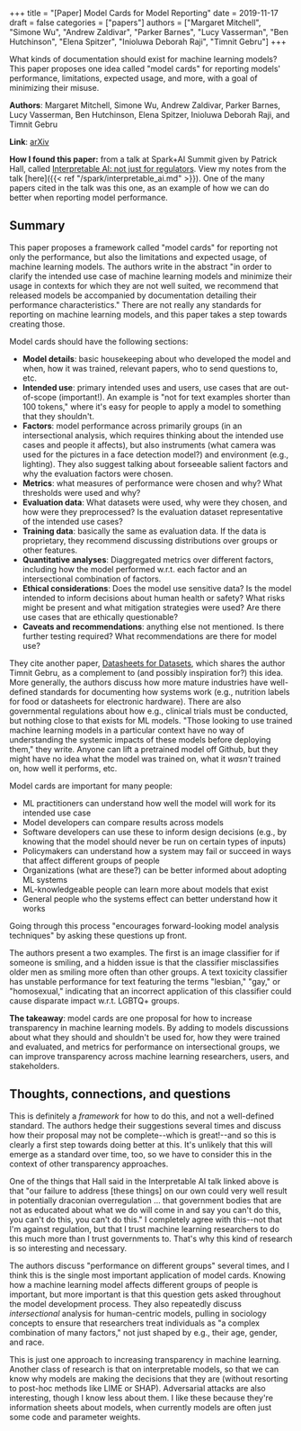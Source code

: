 +++
title = "[Paper] Model Cards for Model Reporting"
date = 2019-11-17
draft = false
categories = ["papers"]
authors = ["Margaret Mitchell", "Simone Wu", "Andrew Zaldivar", "Parker Barnes", "Lucy Vasserman", "Ben Hutchinson", "Elena Spitzer", "Inioluwa Deborah Raji", "Timnit Gebru"]
+++

What kinds of documentation should exist for machine learning models? This paper proposes one idea called "model cards" for reporting models' performance, limitations, expected usage, and more, with a goal of minimizing their misuse.

<!--more-->

**Authors**: Margaret Mitchell, Simone Wu, Andrew Zaldivar, Parker Barnes, Lucy Vasserman, Ben Hutchinson, Elena Spitzer, Inioluwa Deborah Raji, and Timnit Gebru

**Link**: [arXiv](https://arxiv.org/abs/1810.03993)

**How I found this paper:** from a talk at Spark+AI Summit given by Patrick Hall, called [Interpretable AI: not just for regulators](https://databricks.com/session/interpretable-ai-not-just-for-regulators). View my notes from the talk [here]({{< ref "/spark/interpretable_ai.md" >}}). One of the many papers cited in the talk was this one, as an example of how we can do better when reporting model performance.

## Summary
This paper proposes a framework called "model cards" for reporting not only the performance, but also the limitations and expected usage, of machine learning models. The authors write in the abstract "in order to clarify the intended use case of machine learning models and minimize their usage in contexts for which they are not well suited, we recommend that released models be accompanied by documentation detailing their performance characteristics." There are not really any standards for reporting on machine learning models, and this paper takes a step towards creating those.

Model cards should have the following sections:

 * **Model details**: basic housekeeping about who developed the model and when, how it was trained, relevant papers, who to send questions to, etc.
 * **Intended use**: primary intended uses and users, use cases that are out-of-scope (important!). An example is "not for text examples shorter than 100 tokens," where it's easy for people to apply a model to something that they shouldn't.
 * **Factors**: model performance across primarily groups (in an intersectional analysis, which requires thinking about the intended use cases and people it affects), but also instruments (what camera was used for the pictures in a face detection model?) and environment (e.g., lighting). They also suggest talking about forseeable salient factors and why the evaluation factors were chosen.
 * **Metrics**: what measures of performance were chosen and why? What thresholds were used and why?
 * **Evaluation data**: What datasets were used, why were they chosen, and how were they preprocessed? Is the evaluation dataset representative of the intended use cases?
 * **Training data**: basically the same as evaluation data. If the data is proprietary, they recommend discussing distributions over groups or other features.
 * **Quantitative analyses**: Diaggregated metrics over different factors, including how the model performed w.r.t. each factor and an intersectional combination of factors.
 * **Ethical considerations**: Does the model use sensitive data? Is the model intended to inform decisions about human health or safety? What risks might be present and what mitigation strategies were used? Are there use cases that are ethically questionable?
 * **Caveats and recommendations**: anything else not mentioned. Is there further testing required? What recommendations are there for model use?

They cite another paper, [Datasheets for Datasets](https://arxiv.org/abs/1803.09010?context=cs), which shares the author Timnit Gebru, as a complement to (and possibly inspiration for?) this idea. More generally, the authors discuss how more mature industries have well-defined standards for documenting how systems work (e.g., nutrition labels for food or datasheets for electronic hardware). There are also governmental regulations about how e.g., clinical trials must be conducted, but nothing close to that exists for ML models. "Those looking to use trained machine learning models in a particular context have no way of understanding the systemic impacts of these models before deploying them," they write. Anyone can lift a pretrained model off Github, but they might have no idea what the model was trained on, what it *wasn't* trained on, how well it performs, etc.

Model cards are important for many people:

 * ML practitioners can understand how well the model will work for its intended use case
 * Model developers can compare results across models
 * Software developers can use these to inform design decisions (e.g., by knowing that the model should never be run on certain types of inputs)
 * Policymakers can understand how a system may fail or succeed in ways that affect different groups of people
 * Organizations (what are these?) can be better informed about adopting ML systems
 * ML-knowledgeable people can learn more about models that exist
 * General people who the systems effect can better understand how it works

Going through this process "encourages forward-looking model analysis techniques" by asking these questions up front.

The authors present a two examples. The first is an image classifier for if someone is smiling, and a hidden issue is that the classifier misclassifies older men as smiling more often than other groups. A text toxicity classifier has unstable performance for text featuring the terms "lesbian," "gay," or "homosexual," indicating that an incorrect application of this classifier could cause disparate impact w.r.t. LGBTQ+ groups.

**The takeaway**: model cards are one proposal for how to increase transparency in machine learning models. By adding to models discussions about what they should and shouldn't be used for, how they were trained and evaluated, and metrics for performance on intersectional groups, we can improve transparency across machine learning researchers, users, and stakeholders.

## Thoughts, connections, and questions
This is definitely a *framework* for how to do this, and not a well-defined standard. The authors hedge their suggestions several times and discuss how their proposal may not be complete--which is great!--and so this is clearly a first step towards doing better at this. It's unlikely that this will emerge as a standard over time, too, so we have to consider this in the context of other transparency approaches.

One of the things that Hall said in the Interpretable AI talk linked above is that "our failure to address [these things] on our own could very well result in potentially draconian overregulation ... that government bodies that are not as educated about what we do will come in and say you can't do this, you can't do this, you can't do this." I completely agree with this--not that I'm against regulation, but that I trust machine learning researchers to do this much more than I trust governments to. That's why this kind of research is so interesting and necessary.

The authors discuss "performance on different groups" several times, and I think this is the single most important application of model cards. Knowing how a machine learning model affects different groups of people is important, but more important is that this question gets asked throughout the model development process. They also repeatedly discuss *intersectional* analysis for human-centric models, pulling in sociology concepts to ensure that researchers treat individuals as "a complex combination of many factors," not just shaped by e.g., their age, gender, and race.

This is just one approach to increasing transparency in machine learning. Another class of research is that on interpretable models, so that we can know why models are making the decisions that they are (without resorting to post-hoc methods like LIME or SHAP). Adversarial attacks are also interesting, though I know less about them. I like these because they're information sheets about models, when currently models are often just some code and parameter weights.
